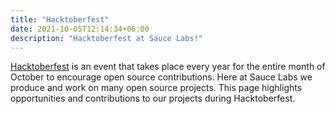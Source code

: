 ```yaml
---
title: "Hacktoberfest"
date: 2021-10-05T12:14:34+06:00
description: "Hacktoberfest at Sauce Labs!"
---
```


[Hacktoberfest](https://hacktoberfest.digitalocean.com/) is an event that takes place every 
year for the entire month of October to encourage open source contributions. Here at Sauce 
Labs we produce and work on many open source projects. This page highlights opportunities 
and contributions to our projects during Hacktoberfest.
